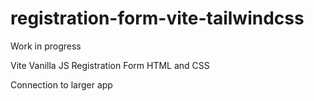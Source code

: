 # registration-form-vite-tailwindcss

Work in progress

Vite Vanilla JS Registration Form HTML and CSS 

Connection to larger app
